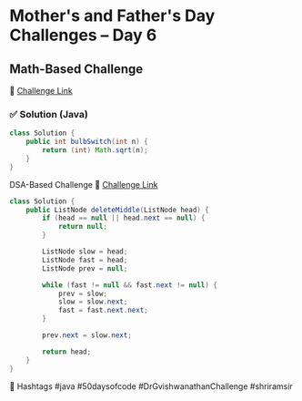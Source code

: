 # Mother's and Father's Day Challenges – Day 6

## Math-Based Challenge

🔗 [Challenge Link](https://leetcode.com/problems/bulb-switcher/description/)

### ✅ Solution (Java)
```java
class Solution {
    public int bulbSwitch(int n) {
        return (int) Math.sqrt(n);
    }
}
```
DSA-Based Challenge
🔗 [Challenge Link](https://leetcode.com/problems/delete-the-middle-node-of-a-linked-list/description/)
```java
class Solution {
    public ListNode deleteMiddle(ListNode head) {
        if (head == null || head.next == null) {
            return null;
        }

        ListNode slow = head;
        ListNode fast = head;
        ListNode prev = null;

        while (fast != null && fast.next != null) {
            prev = slow;
            slow = slow.next;
            fast = fast.next.next;
        }

        prev.next = slow.next;

        return head;
    }
}
```
🔖 Hashtags
#java #50daysofcode #DrGvishwanathanChallenge #shriramsir
